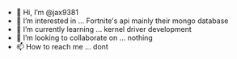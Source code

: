 - 👋 Hi, I’m @jax9381
- 👀 I’m interested in ... Fortnite's api mainly their mongo database
- 🌱 I’m currently learning ... kernel driver development
- 💞️ I’m looking to collaborate on ... nothing
- 📫 How to reach me ... dont
